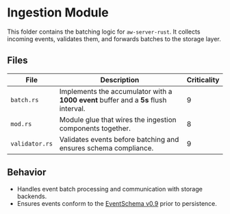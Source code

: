 # Ingestion Module

This folder contains the batching logic for `aw-server-rust`. It collects incoming events, validates them, and forwards batches to the storage layer.

## Files
| File | Description | Criticality |
| --- | --- | --- |
| `batch.rs` | Implements the accumulator with a **1000 event** buffer and a **5s** flush interval. | 9 |
| `mod.rs` | Module glue that wires the ingestion components together. | 8 |
| `validator.rs` | Validates events before batching and ensures schema compliance. | 9 |

## Behavior
- Handles event batch processing and communication with storage backends.
- Ensures events conform to the [EventSchema v0.9](../../../../../AGENTS.md#eventschema) prior to persistence.
